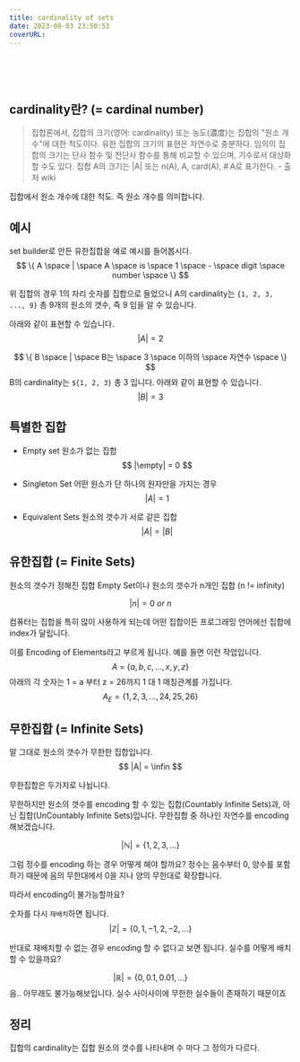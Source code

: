 ```yaml
---
title: cardinality of sets
date: 2023-08-03 23:50:53
coverURL: 
---
```

<br />
<br />
<br />

## cardinality란? (= cardinal number)

> 집합론에서, 집합의 크기(영어: cardinality) 또는 농도(濃度)는 집합의 "원소 개수"에 대한 척도이다. 유한 집합의 크기의 표현은 자연수로 충분하다. 임의의 집합의 크기는 단사 함수 및 전단사 함수를 통해 비교할 수 있으며, 기수로서 대상화할 수도 있다. 집합 A의 크기는 |A| 또는 n(A), A, card(A), # A로 표기한다. - 출처 wiki

집합에서 원소 개수에 대한 척도. 즉 원소 개수를 의미합니다.

## 예시

set builder로 만든 유한집합을 예로 예시를 들어봅시다.
$$
\{ A \space | \space A \space is \space 1 \space - \space digit \space number \space \}
$$

위 집합의 경우 1의 자리 숫자를 집합으로 들었으니
A의 cardinality는 `{1, 2, 3, ..., 9}` 총 9개의 원소의 갯수, 즉 9 임을 알 수 있습니다.

아래와 같이 표현할 수 있습니다.
$$
|A| = 2
$$

$$
\{ B \space | \space B는 \space 3 \space 이하의 \space 자연수 \space \}
$$
B의 cardinality는 `${1, 2, 3}` 총 3 입니다.
아래와 같이 표현할 수 있습니다.
$$
|B| = 3
$$

## 특별한 집합

- Empty set
원소가 없는 집합
$$
|\empty| = 0
$$

- Singleton Set
어떤 원소가 단 하나의 원자만을 가지는 경우
$$
|A| = 1
$$

- Equivalent Sets
원소의 갯수가 서로 같은 집합
$$
|A| = |B|
$$

## 유한집합 (= Finite Sets)
원소의 갯수가 정해진 집합 Empty Set이나 원소의 갯수가 n개인 집합
(n != infinity)

$$
|n| = 0\ or\ n
$$

컴퓨터는 집합을 특히 많이 사용하게 되는데 어떤 집합이든
프로그래밍 언어에선 집합에 index가 달립니다.

이를 Encoding of Elements라고 부르게 됩니다.
예를 들면 이런 작업입니다.
$$
A\ =\ \{a,b,c, \dots,x,y,z\}
$$
아래의 각 숫자는 1 = a 부터 z = 26까지 1 대 1 매칭관계를 가집니다.
$$
A_E=\{1,2,3,\dots,24,25,26\}
$$

## 무한집합 (= Infinite Sets)

말 그대로 원소의 갯수가 무한한 집합입니다.
$$
|A| = \infin
$$

무한집합은 두가지로 나뉩니다.

무한하지만 원소의 갯수를 encoding 할 수 있는 집합(Countably Infinite Sets)과, 아닌 집합(UnCountably Infinite Sets)입니다.
무한집합 중 하나인 자연수를 encoding해보겠습니다.

$$
|\mathbb{N}| = \{1, 2, 3, \dots\}
$$

그럼 정수를 encoding 하는 경우 어떻게 해야 할까요?
정수는 음수부터 0, 양수를 포함하기 때문에 음의 무한대에서 0을 지나 양의 무한대로 확장합니다.

따라서 encoding이 불가능할까요?

숫자를 다시 `재배치`하면 됩니다.
$$
|\mathbb{Z}| = \{0,1,-1,2,-2,\dots\}
$$

반대로 재배치할 수 없는 경우 encoding 할 수 없다고 보면 됩니다.
실수를 어떻게 배치할 수 있을까요?

$$
|\mathbb{R}| = \{0,0.1,0.01,\dots\}
$$
음.. 아무래도 불가능해보입니다. 실수 사이사이에 무한한 실수들이 존재하기 때문이죠


## 정리

집합의 cardinality는 집합 원소의 갯수를 나타내며
수 마다 그 정의가 다르다.